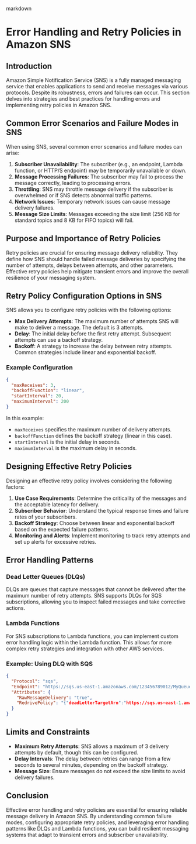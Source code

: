 markdown
# Error Handling and Retry Policies in Amazon SNS

## Introduction

Amazon Simple Notification Service (SNS) is a fully managed messaging service that enables applications to send and receive messages via various protocols. Despite its robustness, errors and failures can occur. This section delves into strategies and best practices for handling errors and implementing retry policies in Amazon SNS.

## Common Error Scenarios and Failure Modes in SNS

When using SNS, several common error scenarios and failure modes can arise:

1. **Subscriber Unavailability**: The subscriber (e.g., an endpoint, Lambda function, or HTTP/S endpoint) may be temporarily unavailable or down.
2. **Message Processing Failures**: The subscriber may fail to process the message correctly, leading to processing errors.
3. **Throttling**: SNS may throttle message delivery if the subscriber is overwhelmed or if SNS detects abnormal traffic patterns.
4. **Network Issues**: Temporary network issues can cause message delivery failures.
5. **Message Size Limits**: Messages exceeding the size limit (256 KB for standard topics and 8 KB for FIFO topics) will fail.

## Purpose and Importance of Retry Policies

Retry policies are crucial for ensuring message delivery reliability. They define how SNS should handle failed message deliveries by specifying the number of attempts, delays between attempts, and other parameters. Effective retry policies help mitigate transient errors and improve the overall resilience of your messaging system.

## Retry Policy Configuration Options in SNS

SNS allows you to configure retry policies with the following options:

- **Max Delivery Attempts**: The maximum number of attempts SNS will make to deliver a message. The default is 3 attempts.
- **Delay**: The initial delay before the first retry attempt. Subsequent attempts can use a backoff strategy.
- **Backoff**: A strategy to increase the delay between retry attempts. Common strategies include linear and exponential backoff.

### Example Configuration

```json
{
  "maxReceives": 3,
  "backoffFunction": "linear",
  "startInterval": 20,
  "maximumInterval": 200
}
```

In this example:
- `maxReceives` specifies the maximum number of delivery attempts.
- `backoffFunction` defines the backoff strategy (linear in this case).
- `startInterval` is the initial delay in seconds.
- `maximumInterval` is the maximum delay in seconds.

## Designing Effective Retry Policies

Designing an effective retry policy involves considering the following factors:

1. **Use Case Requirements**: Determine the criticality of the messages and the acceptable latency for delivery.
2. **Subscriber Behavior**: Understand the typical response times and failure rates of your subscribers.
3. **Backoff Strategy**: Choose between linear and exponential backoff based on the expected failure patterns.
4. **Monitoring and Alerts**: Implement monitoring to track retry attempts and set up alerts for excessive retries.

## Error Handling Patterns

### Dead Letter Queues (DLQs)

DLQs are queues that capture messages that cannot be delivered after the maximum number of retry attempts. SNS supports DLQs for SQS subscriptions, allowing you to inspect failed messages and take corrective actions.

### Lambda Functions

For SNS subscriptions to Lambda functions, you can implement custom error handling logic within the Lambda function. This allows for more complex retry strategies and integration with other AWS services.

### Example: Using DLQ with SQS

```json
{
  "Protocol": "sqs",
  "Endpoint": "https://sqs.us-east-1.amazonaws.com/123456789012/MyQueue",
  "Attributes": {
    "RawMessageDelivery": "true",
    "RedrivePolicy": "{"deadLetterTargetArn":"https://sqs.us-east-1.amazonaws.com/123456789012/MyDLQ","maxReceives":3}"
  }
}
```

## Limits and Constraints

- **Maximum Retry Attempts**: SNS allows a maximum of 3 delivery attempts by default, though this can be configured.
- **Delay Intervals**: The delay between retries can range from a few seconds to several minutes, depending on the backoff strategy.
- **Message Size**: Ensure messages do not exceed the size limits to avoid delivery failures.

## Conclusion

Effective error handling and retry policies are essential for ensuring reliable message delivery in Amazon SNS. By understanding common failure modes, configuring appropriate retry policies, and leveraging error handling patterns like DLQs and Lambda functions, you can build resilient messaging systems that adapt to transient errors and subscriber unavailability.
